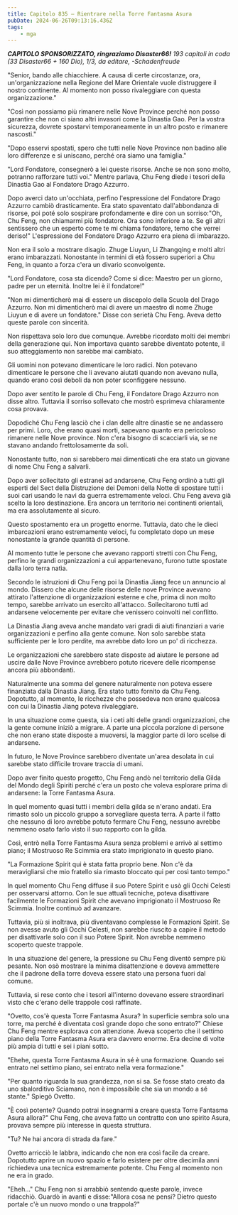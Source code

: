 ```yaml
---
title: Capitolo 835 – Rientrare nella Torre Fantasma Asura
pubDate: 2024-06-26T09:13:16.436Z
tags:
    - mga
---
```







<em><strong>CAPITOLO SPONSORIZZATO, ringraziamo Disaster66!</strong>
193 capitoli in coda (33 Disaster66 + 160 Dio), 1/3,
da editare,
-Schadenfreude</em>


"Senior, bando alle chiacchiere. A causa di certe circostanze, ora, un'organizzazione nella Regione del Mare Orientale vuole distruggere il nostro continente. Al momento non posso rivaleggiare con questa organizzazione."


"Così non possiamo più rimanere nelle Nove Province perché non posso garantire che non ci siano altri invasori come la Dinastia Gao. Per la vostra sicurezza, dovrete spostarvi temporaneamente in un altro posto e rimanere nascosti."


"Dopo esservi spostati, spero che tutti nelle Nove Province non badino alle loro differenze e si uniscano, perché ora siamo una famiglia."


"Lord Fondatore, consegnerò a lei queste risorse. Anche se non sono molto, potranno rafforzare tutti voi." Mentre parlava, Chu Feng diede i tesori della Dinastia Gao al Fondatore Drago Azzurro.


Dopo averci dato un'occhiata, perfino l'espressione del Fondatore Drago Azzurro cambiò drasticamente. Era stato spaventato dall'abbondanza di risorse, poi poté solo sospirare profondamente e dire con un sorriso:"Oh, Chu Feng, non chiamarmi più fondatore. Ora sono inferiore a te. Se gli altri sentissero che un esperto come te mi chiama fondatore, temo che verrei deriso!" L'espressione del Fondatore Drago Azzurro era piena di imbarazzo.


Non era il solo a mostrare disagio. Zhuge Liuyun, Li Zhangqing e molti altri erano imbarazzati. Nonostante in termini di età fossero superiori a Chu Feng, in quanto a forza c'era un divario sconvolgente.


"Lord Fondatore, cosa sta dicendo? Come si dice: Maestro per un giorno, padre per un eternità. Inoltre lei è il fondatore!"


"Non mi dimenticherò mai di essere un discepolo della Scuola del Drago Azzurro. Non mi dimenticherò mai di avere un maestro di nome Zhuge Liuyun e di avere un fondatore." Disse con serietà Chu Feng. Aveva detto queste parole con sincerità.


Non rispettava solo loro due comunque. Avrebbe ricordato molti dei membri della generazione qui. Non importava quanto sarebbe diventato potente, il suo atteggiamento non sarebbe mai cambiato.


Gli uomini non potevano dimenticare le loro radici. Non potevano dimenticare le persone che li avevano aiutati quando non avevano nulla, quando erano così deboli da non poter sconfiggere nessuno.


Dopo aver sentito le parole di Chu Feng, il Fondatore Drago Azzurro non disse altro. Tuttavia il sorriso sollevato che mostrò esprimeva chiaramente cosa provava.


Dopodiché Chu Feng lasciò che i clan delle altre dinastie se ne andassero per primi. Loro, che erano quasi morti, sapevano quanto era pericoloso rimanere nelle Nove province. Non c'era bisogno di scacciarli via, se ne stavano andando frettolosamente da soli.


Nonostante tutto, non si sarebbero mai dimenticati che era stato un giovane di nome Chu Feng a salvarli.


Dopo aver sollecitato gli estranei ad andarsene, Chu Feng ordinò a tutti gli esperti del Sect della Distruzione dei Demoni della Notte di spostare tutti i suoi cari usando le navi da guerra estremamente veloci. Chu Feng aveva già scelto la loro destinazione. Era ancora un territorio nei continenti orientali, ma era assolutamente al sicuro.


Questo spostamento era un progetto enorme. Tuttavia, dato che le dieci imbarcazioni erano estremamente veloci, fu completato dopo un mese nonostante la grande quantità di persone.


Al momento tutte le persone che avevano rapporti stretti con Chu Feng, perfino le grandi organizzazioni a cui appartenevano, furono tutte spostate dalla loro terra natìa.


Secondo le istruzioni di Chu Feng poi la Dinastia Jiang fece un annuncio al mondo. Dissero che alcune delle risorse delle nove Province avevano attirato l'attenzione di organizzazioni esterne e che, prima di non molto tempo, sarebbe arrivato un esercito all'attacco. Sollecitarono tutti ad andarsene velocemente per evitare che venissero coinvolti nel conflitto.


La Dinastia Jiang aveva anche mandato vari gradi di aiuti finanziari a varie organizzazioni e perfino alla gente comune. Non solo sarebbe stata sufficiente per le loro perdite, ma avrebbe dato loro un po' di ricchezza.


Le organizzazioni che sarebbero state disposte ad aiutare le persone ad uscire dalle Nove Province avrebbero potuto ricevere delle ricompense ancora più abbondanti.


Naturalmente una somma del genere naturalmente non poteva essere finanziata dalla Dinastia Jiang. Era stato tutto fornito da Chu Feng. Dopotutto, al momento, le ricchezze che possedeva non erano qualcosa con cui la Dinastia Jiang poteva rivaleggiare.


In una situazione come questa, sia i ceti alti delle grandi organizzazioni, che la gente comune iniziò a migrare. A parte una piccola porzione di persone che non erano state disposte a muoversi, la maggior parte di loro scelse di andarsene.


In futuro, le Nove Province sarebbero diventate un'area desolata in cui sarebbe stato difficile trovare traccia di umani.


Dopo aver finito questo progetto, Chu Feng andò nel territorio della Gilda del Mondo degli Spiriti perché c'era un posto che voleva esplorare prima di andarsene: la Torre Fantasma Asura.


In quel momento quasi tutti i membri della gilda se n'erano andati. Era rimasto solo un piccolo gruppo a sorvegliare questa terra. A parte il fatto che nessuno di loro avrebbe potuto fermare Chu Feng, nessuno avrebbe nemmeno osato farlo visto il suo rapporto con la gilda.


Così, entrò nella Torre Fantasma Asura senza problemi e arrivò al settimo piano; il Mostruoso Re Scimmia era stato imprigionato in questo piano.


"La Formazione Spirit qui è stata fatta proprio bene. Non c'è da meravigliarsi che mio fratello sia rimasto bloccato qui per così tanto tempo."


In quel momento Chu Feng diffuse il suo Potere Spirit e usò gli Occhi Celesti per osservarsi attorno. Con le sue attuali tecniche, poteva disattivare facilmente le Formazioni Spirit che avevano imprigionato il Mostruoso Re Scimmia. Inoltre continuò ad avanzare.


Tuttavia, più si inoltrava, più diventavano complesse le Formazioni Spirit. Se non avesse avuto gli Occhi Celesti, non sarebbe riuscito a capire il metodo per disattivarle solo con il suo Potere Spirit. Non avrebbe nemmeno scoperto queste trappole.


In una situazione del genere, la pressione su Chu Feng diventò sempre più pesante. Non osò mostrare la minima disattenzione e doveva ammettere che il padrone della torre doveva essere stato una persona fuori dal comune.


Tuttavia, si rese conto che i tesori all'interno dovevano essere straordinari visto che c'erano delle trappole così raffinate.


"Ovetto, cos'è questa Torre Fantasma Asura? In superficie sembra solo una torre, ma perché è diventata così grande dopo che sono entrato?" Chiese Chu Feng mentre esplorava con attenzione. Aveva scoperto che il settimo piano della Torre Fantasma Asura era davvero enorme. Era decine di volte più ampia di tutti e sei i piani sotto.


"Ehehe, questa Torre Fantasma Asura in sé è una formazione. Quando sei entrato nel settimo piano, sei entrato nella vera formazione."


"Per quanto riguarda la sua grandezza, non si sa. Se fosse stato creato da uno sbalorditivo Sciamano, non è impossibile che sia un mondo a sé stante." Spiegò Ovetto.


"È così potente? Quando potrai insegnarmi a creare questa Torre Fantasma Asura allora?" Chu Feng, che aveva fatto un contratto con uno spirito Asura, provava sempre più interesse in questa struttura.


"Tu? Ne hai ancora di strada da fare."


Ovetto arricciò le labbra, indicando che non era così facile da creare. Dopotutto aprire un nuovo spazio e farlo esistere per oltre diecimila anni richiedeva una tecnica estremamente potente. Chu Feng al momento non ne era in grado.


"Eheh..." Chu Feng non si arrabbiò sentendo queste parole, invece ridacchiò. Guardò in avanti e disse:"Allora cosa ne pensi? Dietro questo portale c'è un nuovo mondo o una trappola?"
                                


                                



